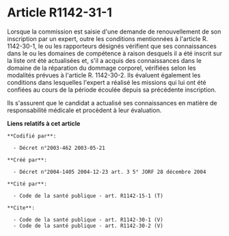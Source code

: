 # Article R1142-31-1

Lorsque la commission est saisie d'une demande de renouvellement de son inscription par un expert, outre les conditions
mentionnées à l'article R. 1142-30-1, le ou les rapporteurs désignés vérifient que ses connaissances dans le ou les domaines
de compétence à raison desquels il a été inscrit sur la liste ont été actualisées et, s'il a acquis des connaissances dans le
domaine de la réparation du dommage corporel, vérifiées selon les modalités prévues à l'article R. 1142-30-2. Ils évaluent
également les conditions dans lesquelles l'expert a réalisé les missions qui lui ont été confiées au cours de la période
écoulée depuis sa précédente inscription.

Ils s'assurent que le candidat a actualisé ses connaissances en matière de responsabilité médicale et procèdent à leur
évaluation.

**Liens relatifs à cet article**

	**Codifié par**:

	  - Décret n°2003-462 2003-05-21

	**Créé par**:

	  - Décret n°2004-1405 2004-12-23 art. 3 5° JORF 28 décembre 2004

	**Cité par**:

	  - Code de la santé publique - art. R1142-15-1 (T)

	**Cite**:

	  - Code de la santé publique - art. R1142-30-1 (V)
	  - Code de la santé publique - art. R1142-30-2 (V)
